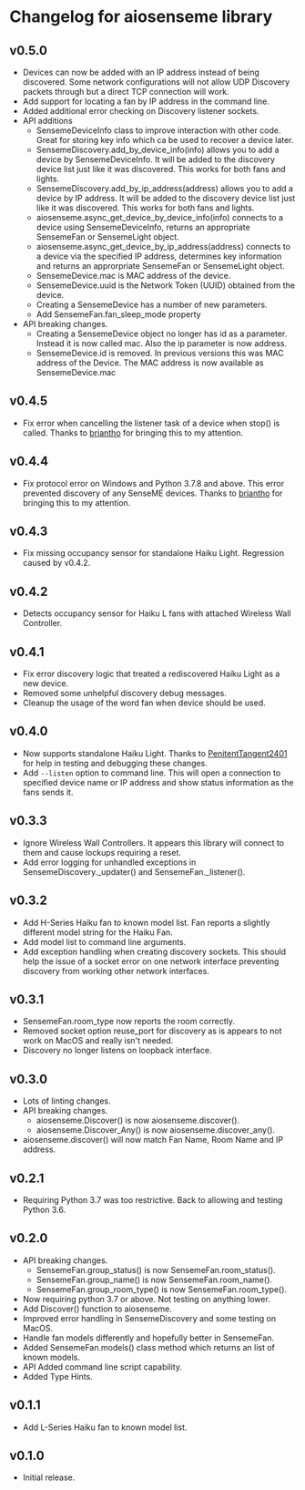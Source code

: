 # Changelog for aiosenseme library

## v0.5.0

* Devices can now be added with an IP address instead of being discovered. Some network configurations will not allow UDP Discovery packets through but a direct TCP connection will work.
* Add support for locating a fan by IP address in the command line.
* Added additional error checking on Discovery listener sockets.
* API additions
  * SensemeDeviceInfo class to improve interaction with other code. Great for storing key info which ca be used to recover a device later.
  * SensemeDiscovery.add_by_device_info(info) allows you to add a device by SensemeDeviceInfo. It will be added to the discovery device list just like it was discovered. This works for both fans and lights.
  * SensemeDiscovery.add_by_ip_address(address) allows you to add a device by IP address. It will be added to the discovery device list just like it was discovered. This works for both fans and lights.
  * aiosenseme.async_get_device_by_device_info(info) connects to a device using SensemeDeviceInfo, returns an appropriate SensemeFan or SensemeLight object.
  * aiosenseme.async_get_device_by_ip_address(address) connects to a device via the specified IP address, determines key information and returns an approrpriate SensemeFan or SensemeLight object.
  * SensemeDevice.mac is MAC address of the device.
  * SensemeDevice.uuid is the Network Token (UUID) obtained from the device.
  * Creating a SensemeDevice has a number of new parameters.
  * Add SensemeFan.fan_sleep_mode property
* API breaking changes.
  * Creating a SensemeDevice object no longer has id as a parameter. Instead it is now called mac. Also the ip parameter is now address.
  * SensemeDevice.id is removed. In previous versions this was MAC address of the Device. The MAC address is now available as SensemeDevice.mac

## v0.4.5

* Fix error when cancelling the listener task of a device when stop() is called. Thanks to [briantho](https://github.com/briantho) for bringing this to my attention.

## v0.4.4

* Fix protocol error on Windows and Python 3.7.8 and above. This error prevented discovery of any SenseME devices. Thanks to [briantho](https://github.com/briantho) for bringing this to my attention.

## v0.4.3

* Fix missing occupancy sensor for standalone Haiku Light. Regression caused by v0.4.2.

## v0.4.2

* Detects occupancy sensor for Haiku L fans with attached Wireless Wall Controller.

## v0.4.1

* Fix error discovery logic that treated a rediscovered Haiku Light as a new device.
* Removed some unhelpful discovery debug messages.
* Cleanup the usage of the word fan when device should be used.

## v0.4.0

* Now supports standalone Haiku Light. Thanks to [PenitentTangent2401](https://github.com/PenitentTangent2401) for help in testing and debugging these changes.
* Add ```--listen``` option to command line. This will open a connection to specified device name or IP address and show status information as the fans sends it.

## v0.3.3

* Ignore Wireless Wall Controllers. It appears this library will connect to them and cause lockups requiring a reset.
* Add error logging for unhandled exceptions in SensemeDiscovery._updater() and SensemeFan._listener().

## v0.3.2

* Add H-Series Haiku fan to known model list. Fan reports a slightly different model string for the Haiku Fan.
* Add model list to command line arguments.
* Add exception handling when creating discovery sockets. This should help the issue of a socket error on one network interface preventing discovery from working other network interfaces.

## v0.3.1

* SensemeFan.room_type now reports the room correctly.
* Removed socket option reuse_port for discovery as is appears to not work on MacOS and really isn't needed.
* Discovery no longer listens on loopback interface.

## v0.3.0

* Lots of linting changes.
* API breaking changes.
  * aiosenseme.Discover() is now aiosenseme.discover().
  * aiosenseme.Discover_Any() is now aiosenseme.discover_any().
* aiosenseme.discover() will now match Fan Name, Room Name and IP address.

## v0.2.1

* Requiring Python 3.7 was too restrictive. Back to allowing and testing Python 3.6.

## v0.2.0

* API breaking changes.
  * SensemeFan.group_status() is now SensemeFan.room_status().
  * SensemeFan.group_name() is now SensemeFan.room_name().
  * SensemeFan.group_room_type() is now SensemeFan.room_type().
* Now requiring python 3.7 or above. Not testing on anything lower.
* Add Discover() function to aiosenseme.
* Improved error handling in SensemeDiscovery and some testing on MacOS.
* Handle fan models differently and hopefully better in SensemeFan.
* Added SensemeFan.models() class method which returns an list of known models.
* API Added command line script capability.
* Added Type Hints.

## v0.1.1

* Add L-Series Haiku fan to known model list.

## v0.1.0

* Initial release.
